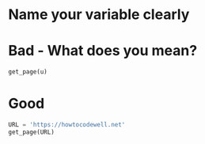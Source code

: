 # Name your variable clearly

# Bad - What does you mean?
```python
get_page(u)
```

# Good
```python
URL = 'https://howtocodewell.net'
get_page(URL)
```
